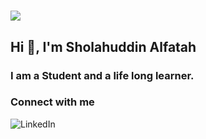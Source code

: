 # <a href="https://github.com/alfatah/alfatah"><img align='center' src="https://readme-typing-svg.herokuapp.com?color=%23000000&size=32&vCenter=true&width=512&height=48&lines=console.log('Welcolme+Brother')"/></a>

Hi 👋, I'm Sholahuddin Alfatah
---

###  I am a Student and a life long learner.

<p>

### Connect with me 
[<img align="left" alt="LinkedIn" src="https://img.shields.io/badge/linkedin-%230077B5.svg?&style=for-the-badge&logo=linkedin&logoColor=white" />][linkedin]
  
<br />
<br />

[linkedin]: https://www.linkedin.com/in/sholahuddin-alfatah/
